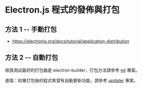 # Electron.js 程式的發佈與打包

## 方法 1 -- 手動打包

* https://electronjs.org/docs/tutorial/application-distribution

## 方法 2 -- 自動打包

經我測試最好的打包器是 electron-builder，打包方法請參考 [mt](mt) 專案。

進階：如果打包後的程式希望有自動更新功能，請參考 [updater](updater) 專案。

